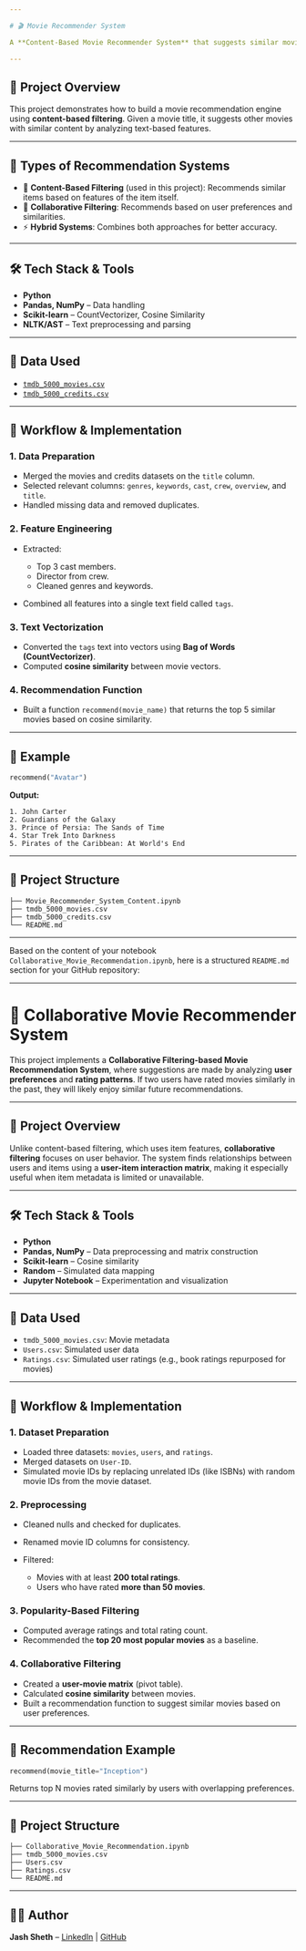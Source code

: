 ```yaml
---

# 🎬 Movie Recommender System

A **Content-Based Movie Recommender System** that suggests similar movies based on metadata like cast, genres, keywords, overview, and director. This system uses **Natural Language Processing (NLP)** techniques to build meaningful movie similarities.

---
```


## 🚀 Project Overview

This project demonstrates how to build a movie recommendation engine using **content-based filtering**. Given a movie title, it suggests other movies with similar content by analyzing text-based features.

---

## 🧠 Types of Recommendation Systems

* 📄 **Content-Based Filtering** (used in this project): Recommends similar items based on features of the item itself.
* 👥 **Collaborative Filtering**: Recommends based on user preferences and similarities.
* ⚡ **Hybrid Systems**: Combines both approaches for better accuracy.

---

## 🛠️ Tech Stack & Tools

* **Python**
* **Pandas, NumPy** – Data handling
* **Scikit-learn** – CountVectorizer, Cosine Similarity
* **NLTK/AST** – Text preprocessing and parsing

---

## 📂 Data Used

* [`tmdb_5000_movies.csv`](https://www.kaggle.com/datasets/tmdb/tmdb-movie-metadata)
* [`tmdb_5000_credits.csv`](https://www.kaggle.com/datasets/tmdb/tmdb-movie-metadata)

---

## 🔧 Workflow & Implementation

### 1. Data Preparation

* Merged the movies and credits datasets on the `title` column.
* Selected relevant columns: `genres`, `keywords`, `cast`, `crew`, `overview`, and `title`.
* Handled missing data and removed duplicates.

### 2. Feature Engineering

* Extracted:

  * Top 3 cast members.
  * Director from crew.
  * Cleaned genres and keywords.
* Combined all features into a single text field called `tags`.

### 3. Text Vectorization

* Converted the `tags` text into vectors using **Bag of Words (CountVectorizer)**.
* Computed **cosine similarity** between movie vectors.

### 4. Recommendation Function

* Built a function `recommend(movie_name)` that returns the top 5 similar movies based on cosine similarity.

---

## 📌 Example

```python
recommend("Avatar")
```

**Output:**

```
1. John Carter
2. Guardians of the Galaxy
3. Prince of Persia: The Sands of Time
4. Star Trek Into Darkness
5. Pirates of the Caribbean: At World's End
```

---

## 📎 Project Structure

```
├── Movie_Recommender_System_Content.ipynb
├── tmdb_5000_movies.csv
├── tmdb_5000_credits.csv
└── README.md
```

---

Based on the content of your notebook `Collaborative_Movie_Recommendation.ipynb`, here is a structured `README.md` section for your GitHub repository:

---

# 🎥 Collaborative Movie Recommender System

This project implements a **Collaborative Filtering-based Movie Recommendation System**, where suggestions are made by analyzing **user preferences** and **rating patterns**. If two users have rated movies similarly in the past, they will likely enjoy similar future recommendations.

---

## 📌 Project Overview

Unlike content-based filtering, which uses item features, **collaborative filtering** focuses on user behavior. The system finds relationships between users and items using a **user-item interaction matrix**, making it especially useful when item metadata is limited or unavailable.

---

## 🛠️ Tech Stack & Tools

* **Python**
* **Pandas, NumPy** – Data preprocessing and matrix construction
* **Scikit-learn** – Cosine similarity
* **Random** – Simulated data mapping
* **Jupyter Notebook** – Experimentation and visualization

---

## 📂 Data Used

* `tmdb_5000_movies.csv`: Movie metadata
* `Users.csv`: Simulated user data
* `Ratings.csv`: Simulated user ratings (e.g., book ratings repurposed for movies)

---

## 🔧 Workflow & Implementation

### 1. Dataset Preparation

* Loaded three datasets: `movies`, `users`, and `ratings`.
* Merged datasets on `User-ID`.
* Simulated movie IDs by replacing unrelated IDs (like ISBNs) with random movie IDs from the movie dataset.

### 2. Preprocessing

* Cleaned nulls and checked for duplicates.
* Renamed movie ID columns for consistency.
* Filtered:

  * Movies with at least **200 total ratings**.
  * Users who have rated **more than 50 movies**.

### 3. Popularity-Based Filtering

* Computed average ratings and total rating count.
* Recommended the **top 20 most popular movies** as a baseline.

### 4. Collaborative Filtering

* Created a **user-movie matrix** (pivot table).
* Calculated **cosine similarity** between movies.
* Built a recommendation function to suggest similar movies based on user preferences.

---

## 🔁 Recommendation Example

```python
recommend(movie_title="Inception")
```

Returns top N movies rated similarly by users with overlapping preferences.

---

## 📎 Project Structure

```
├── Collaborative_Movie_Recommendation.ipynb
├── tmdb_5000_movies.csv
├── Users.csv
├── Ratings.csv
└── README.md
```

---


## 🧑‍💻 Author

**Jash Sheth** – [LinkedIn](https://linkedin.com) | [GitHub](https://github.com)



